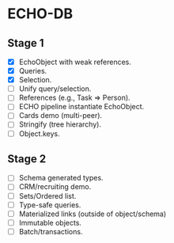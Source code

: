 # ECHO-DB

## Stage 1

- [x] EchoObject with weak references.
- [x] Queries.
- [x] Selection.
- [ ] Unify query/selection.
- [ ] References (e.g., Task => Person).
- [ ] ECHO pipeline instantiate EchoObject.
- [ ] Cards demo (multi-peer).
- [ ] Stringify (tree hierarchy).
- [ ] Object.keys.

## Stage 2

- [ ] Schema generated types.
- [ ] CRM/recruiting demo.
- [ ] Sets/Ordered list.
- [ ] Type-safe queries.
- [ ] Materialized links (outside of object/schema)
- [ ] Immutable objects.
- [ ] Batch/transactions.
